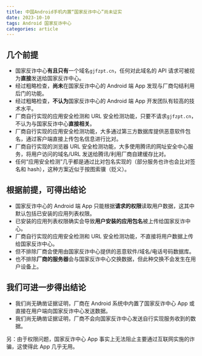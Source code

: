 ```yaml
---
title: 中国Android手机内置“国家反诈中心”尚未证实
date: 2023-10-10
tags: Android 国家反诈中心
categories: article
---
```


## 几个前提

- 国家反诈中心**有且只有**一个域名`gjfzpt.cn`，任何对此域名的 API 请求可被视为**直接**发送给国家反诈中心。
- 经过粗略检查，**尚未**在国家反诈中心的 Android 端 App 发现与厂商勾结利用后门的功能。
- 经过粗略检查，**不认为**国家反诈中心的 Android 端 App 开发团队有较高的技术水平。
- 厂商自行实现的应用安全检测和 URL 安全检测功能，只要不请求`gjfzpt.cn`，不认为与国家反诈中心**直接相关**。
- 厂商自行实现的应用安全检测功能，大多通过第三方数据库提供恶意软件包名，通过客户端直接上传包名信息进行比对。
- 厂商自行实现的浏览器 URL 安全检测功能，大多使用腾讯的网址安全中心服务，将用户访问的域名/URL 发送给腾讯/利用厂商自建缓存比对。
- 任何“应用安全检测”几乎都是通过比对包名实现的（部分服务也许也会比对签名和 hash），这种方案近似于按图索骥（贬义）。

## 根据前提，可得出结论

- 国家反诈中心的 Android 端 App 只能根据**请求的权限**读取用户数据，这其中默认包括已安装的应用列表权限。
- 已安装的应用列表权限确实会导致**用户安装的应用包名**被上传给国家反诈中心。
- 厂商自行实现的应用安全检测和 URL 安全检测功能，不直接将用户数据上传给国家反诈中心。
- 但不排除厂商会使用由国家反诈中心提供的恶意软件/域名/电话号码数据库。
- 也不排除**厂商的服务器**会与国家反诈中心交换数据，但此种交换不会发生在用户设备上。

## 我们可进一步得出结论

- 我们尚无确凿证据证明，厂商在 Android 系统中内置了国家反诈中心 App 或直接在用户端向国家反诈中心发送数据。
- 我们尚无确凿证据证明，厂商不会向国家反诈中心发送自行实现服务收到的数据。

另：由于权限问题，国家反诈中心 App 事实上无法阻止主要通过互联网实施的诈骗，这使得此 App 几乎无用。
